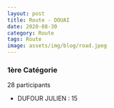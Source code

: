 ```yaml
---
layout: post
title: Route - DOUAI
date: 2020-08-30
category: Route
tags: Route
image: assets/img/blog/road.jpeg
---
```


### 1ère Catégorie
28 participants
- DUFOUR JULIEN : 15
